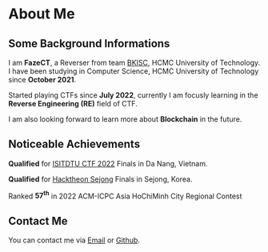 # About Me


## Some Background Informations

I am **FazeCT**, a Reverser from team [BKISC](https://bkisc.com), HCMC University of Technology. I have been studying in Computer Science, HCMC University of Technology since **October 2021**. 

Started playing CTFs since **July 2022**, currently I am focusly learning in the **Reverse Engineering (RE)** field of CTF.

I am also looking forward to learn more about **Blockchain** in the future.

## Noticeable Achievements

**Qualified** for [ISITDTU CTF 2022](https://ctftime.org/ctf/258) Finals in Da Nang, Vietnam.

**Qualified** for [Hacktheon Sejong](https://ctf.hacktheon.org/) Finals in Sejong, Korea.

Ranked **57<sup>th</sup>** in 2022 ACM-ICPC Asia HoChiMinh City Regional Contest

## Contact Me

You can contact me via [Email](mailto:ctffazect@gmail.com) or [Github](https://github.com/FazeCT).

